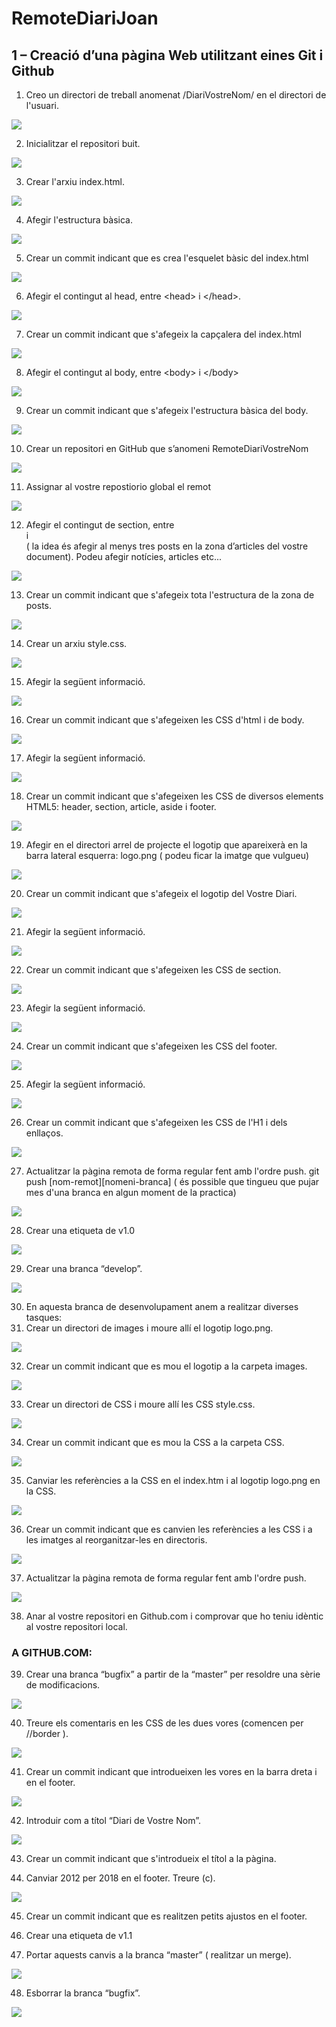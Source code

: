 # RemoteDiariJoan
## 1 – Creació d’una pàgina Web utilitzant eines Git i Github

1. Creo un directori de treball anomenat /DiariVostreNom/ en el directori de l'usuari.

![](imatgesDocument/Selección_001.png)

2. Inicialitzar el repositori buit.

![](imatgesDocument/Selección_002.png)

3. Crear l'arxiu index.html.

![](imatgesDocument/Selección_003.png)

4. Afegir l'estructura bàsica.

![](imatgesDocument/Selección_004.png)

5. Crear un commit indicant que es crea l'esquelet bàsic del index.html

![](imatgesDocument/Selección_005.png)

6. Afegir el contingut al head, entre \<head> i <\/head>.

![](imatgesDocument/Selección_006.png)

7. Crear un commit indicant que s'afegeix la capçalera del index.html

![](imatgesDocument/Selección_007.png)

8. Afegir el contingut al body, entre \<body> i <\/body>

![](imatgesDocument/Selección_008.png)

9. Crear un commit indicant que s'afegeix l'estructura bàsica del body.

![](imatgesDocument/Selección_009.png)

10. Crear un repositori en GitHub que s’anomeni RemoteDiariVostreNom

![](imatgesDocument/Selección_010.png)

11. Assignar al vostre repostiorio global el remot

![](imatgesDocument/Selección_011.png)

12. Afegir el contingut de section, entre <section> i </section> ( la idea és afegir al menys tres posts en la zona d’articles del vostre document). Podeu afegir notícies, articles etc...

![](imatgesDocument/Selección_012.png)

13. Crear un commit indicant que s'afegeix tota l'estructura de la zona de posts.

![](imatgesDocument/Selección_013.png)

14. Crear un arxiu style.css.

![](imatgesDocument/Selección_014.png)

15. Afegir la següent informació.

![](imatgesDocument/Selección_015.png)

16. Crear un commit indicant que s'afegeixen les CSS d'html i de body.

![](imatgesDocument/Selección_016.png)

17. Afegir la següent informació.

![](imatgesDocument/Selección_017.png)

18. Crear un commit indicant que s'afegeixen les CSS de diversos elements HTML5: header, section, article, aside i footer.

![](imatgesDocument/Selección_018.png)

19. Afegir en el directori arrel de projecte el logotip que apareixerà en la barra lateral esquerra: logo.png ( podeu ficar la imatge que vulgueu)

![](imatgesDocument/Selección_019.png)

20. Crear un commit indicant que s'afegeix el logotip del Vostre Diari.

![](imatgesDocument/Selección_020.png)

21. Afegir la següent informació.

![](imatgesDocument/Selección_022.png)

22. Crear un commit indicant que s'afegeixen les CSS de section.

![](imatgesDocument/Selección_021.png)

23. Afegir la següent informació.

![](imatgesDocument/Selección_023.png)

24. Crear un commit indicant que s'afegeixen les CSS del footer.

![](imatgesDocument/Selección_024.png)

25. Afegir la següent informació.

![](imatgesDocument/Selección_025.png)

26. Crear un commit indicant que s'afegeixen les CSS de l'H1 i dels enllaços.

![](imatgesDocument/Selección_026.png)

27. Actualitzar la pàgina remota de forma regular fent amb l'ordre push. 
git push [nom-remot][nomeni-branca] ( és possible que tingueu que pujar mes d'una branca en algun moment de la practica)

![](imatgesDocument/Selección_027.png)

28. Crear una etiqueta de v1.0

![](imatgesDocument/Selección_028.png)

29. Crear una branca “develop”.

![](imatgesDocument/Selección_029.png)

30. En aquesta branca de desenvolupament anem a realitzar diverses tasques:
31. Crear un directori de images i moure allí el logotip logo.png.

![](imatgesDocument/Selección_030.png)

32. Crear un commit indicant que es mou el logotip a la carpeta images.

![](imatgesDocument/Selección_031.png)

33. Crear un directori de CSS i moure allí les CSS style.css.

![](imatgesDocument/Selección_032.png)

34. Crear un commit indicant que es mou la CSS a la carpeta CSS.

![](imatgesDocument/Selección_033.png)

35. Canviar les referències a la CSS en el index.htm i al logotip logo.png en la CSS.

![](imatgesDocument/Selección_034.png)

36. Crear un commit indicant que es canvien les referències a les CSS i a les imatges al reorganitzar-les en directoris.

![](imatgesDocument/Selección_036.png)

37. Actualitzar la pàgina remota de forma regular fent amb l'ordre push.

![](imatgesDocument/Selección_037.png)

38. Anar al vostre repositori en Github.com i comprovar que ho teniu idèntic al vostre repositori local.

### A GITHUB.COM:
39. Crear una branca “bugfix” a partir de la “master” per resoldre una sèrie de modificacions.

![](imatgesDocument/Selección_038.png)

40. Treure els comentaris en les CSS de les dues vores (comencen per //border ).

![](imatgesDocument/Selección_039.png)

41. Crear un commit indicant que introdueixen les vores en la barra dreta i en el footer.

![](imatgesDocument/Selección_040.png)

42. Introduir com a títol “Diari de Vostre Nom”.

![](imatgesDocument/Selección_041.png)

43. Crear un commit indicant que s'introdueix el títol a la pàgina.

44. Canviar 2012 per 2018 en el footer. Treure (c).

![](imatgesDocument/Selección_042.png)

45. Crear un commit indicant que es realitzen petits ajustos en el footer.

46. Crear una etiqueta de v1.1

47. Portar aquests canvis a la branca “master” ( realitzar un merge).

![](imatgesDocument/Selección_044.png)

48. Esborrar la branca “bugfix”.

![](imatgesDocument/Selección_045.png)
